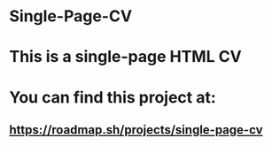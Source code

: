 # Single-Page-CV

# This is a single-page HTML CV

# You can find this project at:

## https://roadmap.sh/projects/single-page-cv
